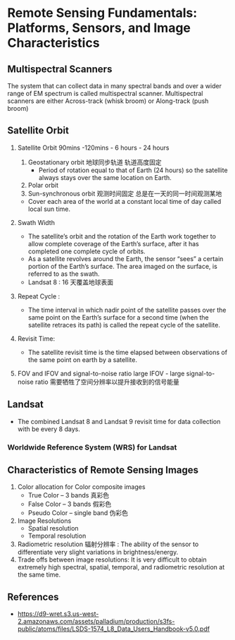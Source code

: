 # Remote Sensing Fundamentals: Platforms, Sensors, and Image Characteristics
## Multispectral Scanners
The system that can collect data in many spectral bands and over a wider range of EM spectrum is called multispectral scanner. Multispectral scanners are either Across-track (whisk broom) or Along-track (push broom)

## Satellite Orbit

1. Satellite Orbit 90mins -120mins - 6 hours - 24 hours 
    1. Geostationary orbit 地球同步轨道 轨道高度固定
        - Period of rotation equal to that of Earth (24 hours) so the satellite always stays over the same location on Earth.
    2. Polar orbit 
    3. Sun-synchronous orbit 观测时间固定 总是在一天的同一时间观测某地
    - Cover each area of the world at a constant local time of day called local sun time.

2. Swath Width
   - The satellite’s orbit and the rotation of the Earth work together to allow complete coverage of the Earth’s surface, after it has completed one complete cycle of orbits.
   - As a satellite revolves around the Earth, the sensor “sees” a certain portion of the Earth’s surface. The area imaged on the surface, is referred to as the swath.
   - Landsat 8 : 16 天覆盖地球表面

3. Repeat Cycle : 
   - The time interval in which nadir point of the satellite passes over the same point on the Earth’s surface for a second time (when the satellite retraces its path) is called the repeat cycle of the satellite.

4. Revisit Time:
   - The satellite revisit time is the time elapsed between observations of the same point on earth by a satellite.

5. FOV and IFOV and signal-to-noise ratio 
large IFOV - large signal-to-noise ratio 需要牺牲了空间分辨率以提升接收到的信号能量

## Landsat
- The combined Landsat 8 and Landsat 9 revisit time for data collection with be every 8 days.

### Worldwide Reference System (WRS) for Landsat

## Characteristics of Remote Sensing Images
1. Color allocation for Color composite images
   - True Color – 3 bands 真彩色
   - False Color – 3 bands 假彩色
   - Pseudo Color – single band 伪彩色
2. Image Resolutions
   - Spatial resolution
   - Temporal resolution
3. Radiometric resolution 辐射分辨率 : The ability of the sensor to differentiate very slight variations in brightness/energy.
4. Trade offs between image resolutions: It is very difficult to obtain extremely high spectral, spatial, temporal, and radiometric resolution at the same time.

## References
- https://d9-wret.s3.us-west-2.amazonaws.com/assets/palladium/production/s3fs-public/atoms/files/LSDS-1574_L8_Data_Users_Handbook-v5.0.pdf